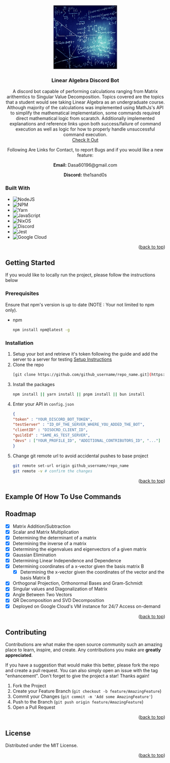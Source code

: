<a id="readme-top"></a>
<!-- PROJECT LOGO -->
<br />
<div align="center">
  <a href="https://github.com/github_username/repo_name">
    <!--add the link to the image here-->
    <img src="github-image-readme.jpg" alt="Logo" width="200" height="200">
  </a>

<h3 align="center">Linear Algebra Discord Bot</h3>

  <p align="center">
    A discord bot capable of performing calculations ranging from Matrix arithemtics to Singular Value Decomposition. Topics covered are the topics that a student would see taking Linear Algebra as an undergraduate course. Although majority of the calculations was implemented using MathJs's API to simplify the mathematical implementation, some commands required direct mathematical logic from scaratch. Additionally implemented explanations and reference links upon both success/failure of command execution as well as logic for how to properly handle unsuccessful command execution.
    <br />
  <a href="https://discord.com/oauth2/authorize?client_id=1256271496955822112">Check It Out</a><br />
    <p>Following Are Links for Contact, to report Bugs and if you would like a new feature:</p>
    <p><b>Email:</b> Dasa60196@gmail.com</p>
    <p><b>Discord:</b> the1sand0s</p>
    
  </p>
</div>

### Built With

* ![NodeJS](https://img.shields.io/badge/node.js-6DA55F?style=for-the-badge&logo=node.js&logoColor=white)
* ![NPM](https://img.shields.io/badge/NPM-%23CB3837.svg?style=for-the-badge&logo=npm&logoColor=white)
* ![Yarn](https://img.shields.io/badge/yarn-%232C8EBB.svg?style=for-the-badge&logo=yarn&logoColor=white)
* ![JavaScript](https://img.shields.io/badge/javascript-%23323330.svg?style=for-the-badge&logo=javascript&logoColor=%23F7DF1E)
* ![NixOS](https://img.shields.io/badge/NIXOS-5277C3.svg?style=for-the-badge&logo=NixOS&logoColor=white)
* ![Discord](https://img.shields.io/badge/Discord-%235865F2.svg?style=for-the-badge&logo=discord&logoColor=white)
* ![Jest](https://img.shields.io/badge/-jest-%23C21325?style=for-the-badge&logo=jest&logoColor=white)
* ![Google Cloud](https://img.shields.io/badge/GoogleCloud-%234285F4.svg?style=for-the-badge&logo=google-cloud&logoColor=white)

<p align="right">(<a href="#readme-top">back to top</a>)</p>



<!-- GETTING STARTED -->
## Getting Started

If you would like to locally run the project, please follow the instructions below

### Prerequisites

Ensure that npm's version is up to date (NOTE : Your not limited to npm only).
* npm 
  ```sh
  npm install npm@latest -g 
  ```

### Installation

1. Setup your bot and retrieve it's token following the guide and add the server to a server for testing [Setup Instructions](https://discordjs.guide/preparations/setting-up-a-bot-application.html)
2. Clone the repo
   ```sh
   [git clone https://github.com/github_username/repo_name.git](https://github.com/DeveloperMindset123/Linear-Algebra-Discord-Bot.git)
   ```
3. Install the packages
   ```sh
   npm install || yarn install || pnpm install || bun install
   ```
4. Enter your API in `config.json`
   ```json
   {
   "token" : "YOUR_DISCORD_BOT_TOKEN",
   "testServer" : "ID_OF_THE_SERVER_WHERE_YOU_ADDED_THE_BOT",
   "clientID" : "DISOCRD_CLIENT_ID",
   "guildId" : "SAME_AS_TEST_SERVER",
   "devs" : ["YOUR_PROFILE_ID", "ADDITIONAL_CONTRIBUTORS_ID", "..."]
   }
   ```
5. Change git remote url to avoid accidental pushes to base project
   ```sh
   git remote set-url origin github_username/repo_name
   git remote -v # confirm the changes
   ```

<p align="right">(<a href="#readme-top">back to top</a>)</p>



<!-- USAGE EXAMPLES -->
## Example Of How To Use Commands
<!--TODO : Add instructions for how to execute various commands here in the form of gifs using Kap-->
<!-- ROADMAP -->
## Roadmap

- [x] Matrix Addition/Subtraction
- [x] Scalar and Matrix Multiplication
- [x] Determining the determinant of a matrix
- [x] Determining the inverse of a matrix
- [x] Determining the eigenvalues and eigenvectors of a given matrix
- [x] Gaussian Elimination
- [x] Determining Linear Independence and Dependence
- [x] Determining coordinates of a x-vector given the basis matrix B
  - [x] Determining the x-vector given the coordinates of the vector and the basis Matrix B  
- [x] Orthogonal Projection, Orthonormal Bases and Gram-Schmidt
- [x] Singular values and Diagonalization of Matrix
- [x] Angle Between Two Vectors
- [x] QR Decomposition and SVD Decomposition
- [x] Deployed on Google Cloud's VM instance for 24/7 Access on-demand

<p align="right">(<a href="#readme-top">back to top</a>)</p>



<!-- CONTRIBUTING -->
## Contributing

Contributions are what make the open source community such an amazing place to learn, inspire, and create. Any contributions you make are **greatly appreciated**.

If you have a suggestion that would make this better, please fork the repo and create a pull request. You can also simply open an issue with the tag "enhancement".
Don't forget to give the project a star! Thanks again!

1. Fork the Project
2. Create your Feature Branch (`git checkout -b feature/AmazingFeature`)
3. Commit your Changes (`git commit -m 'Add some AmazingFeature'`)
4. Push to the Branch (`git push origin feature/AmazingFeature`)
5. Open a Pull Request

<p align="right">(<a href="#readme-top">back to top</a>)</p>


<!-- LICENSE -->
## License

Distributed under the MIT License. 

<p align="right">(<a href="#readme-top">back to top</a>)</p>


<!-- MARKDOWN LINKS & IMAGES -->
<!-- https://www.markdownguide.org/basic-syntax/#reference-style-links -->
[contributors-shield]: https://img.shields.io/github/contributors/github_username/repo_name.svg?style=for-the-badge
[contributors-url]: https://github.com/github_username/repo_name/graphs/contributors
[forks-shield]: https://img.shields.io/github/forks/github_username/repo_name.svg?style=for-the-badge
[forks-url]: https://github.com/github_username/repo_name/network/members
[stars-shield]: https://img.shields.io/github/stars/github_username/repo_name.svg?style=for-the-badge
[stars-url]: https://github.com/github_username/repo_name/stargazers
[issues-shield]: https://img.shields.io/github/issues/github_username/repo_name.svg?style=for-the-badge
[issues-url]: https://github.com/github_username/repo_name/issues
[license-shield]: https://img.shields.io/github/license/github_username/repo_name.svg?style=for-the-badge
[license-url]: https://github.com/github_username/repo_name/blob/master/LICENSE.txt
[linkedin-shield]: https://img.shields.io/badge/-LinkedIn-black.svg?style=for-the-badge&logo=linkedin&colorB=555
[linkedin-url]: https://linkedin.com/in/linkedin_username
[product-screenshot]: images/screenshot.png
[Next.js]: https://img.shields.io/badge/next.js-000000?style=for-the-badge&logo=nextdotjs&logoColor=white
[Next-url]: https://nextjs.org/
[React.js]: https://img.shields.io/badge/React-20232A?style=for-the-badge&logo=react&logoColor=61DAFB
[React-url]: https://reactjs.org/
[Vue.js]: https://img.shields.io/badge/Vue.js-35495E?style=for-the-badge&logo=vuedotjs&logoColor=4FC08D
[Vue-url]: https://vuejs.org/
[Angular.io]: https://img.shields.io/badge/Angular-DD0031?style=for-the-badge&logo=angular&logoColor=white
[Angular-url]: https://angular.io/
[Svelte.dev]: https://img.shields.io/badge/Svelte-4A4A55?style=for-the-badge&logo=svelte&logoColor=FF3E00
[Svelte-url]: https://svelte.dev/
[Laravel.com]: https://img.shields.io/badge/Laravel-FF2D20?style=for-the-badge&logo=laravel&logoColor=white
[Laravel-url]: https://laravel.com
[Bootstrap.com]: https://img.shields.io/badge/Bootstrap-563D7C?style=for-the-badge&logo=bootstrap&logoColor=white
[Bootstrap-url]: https://getbootstrap.com
[JQuery.com]: https://img.shields.io/badge/jQuery-0769AD?style=for-the-badge&logo=jquery&logoColor=white
[JQuery-url]: https://jquery.com 
